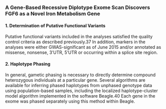 ### A Gene-Based Recessive Diplotype Exome Scan Discovers FGF6 as a Novel Iron Metabolism Gene
#### 1. Determination of Putative Functional Variants
Putative functional variants included in the analyses satisfied the quality control criteria as described previously.37 In addition, markers in the analyses were either GWAS-significant as of June 2015 and/or annotated as missense, nonsense, 3’UTR, 5’UTR or occurring within a splice site region.
#### 2. Haplotype Phasing
In general, gametic phasing is necessary to directly determine compound heterozygous individuals at a particular gene.  Several algorithms are available for inferring phased haplotypes from unphased genotype data using population-based samples, including the localized haplotype-cluster model algorithm implemented in the software Beagle.40 Each gene in the exome was phased separately using this method within Beagle.
